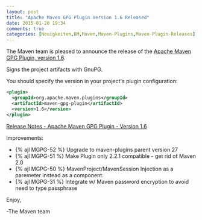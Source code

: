 ```yaml
---
layout: post
title: "Apache Maven GPG Plugin Version 1.6 Released"
date: 2015-01-20 19:34
comments: true
categories: [Neuigkeiten,BM,Maven,Maven-Plugins,Maven-Plugin-Releases]
---
```

The Maven team is pleased to announce the release of the 
[Apache Maven GPG Plugin, version 1.6](http://maven.apache.org/plugins/maven-gpg-plugin/).

Signs the project artifacts with GnuPG.

You should specify the version in your project's plugin configuration:

``` xml
<plugin>
  <groupId>org.apache.maven.plugins</groupId>
  <artifactId>maven-gpg-plugin</artifactId>
  <version>1.6</version>
</plugin>
```

<!-- more -->

[Release Notes - Apache Maven GPG Plugin - Version 1.6](https://issues.apache.org/jira/secure/ReleaseNote.jspa?projectId=12317521&version=12330780)

Improvements:

 * {% ajl MGPG-52 %} Upgrade to maven-plugins parent version 27
 * {% ajl MGPG-51 %} Make Plugin only 2.2.1 compatible - get rid of Maven 2.0
 * {% ajl MGPG-50 %} MavenProject/MavenSession Injection as a paremeter instead as a component.
 * {% ajl MGPG-31 %} Integrate w/ Maven password encryption to avoid need to type passphrase


Enjoy,

-The Maven team

